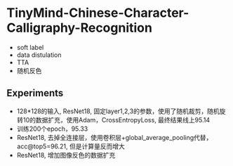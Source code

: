 # TinyMind-Chinese-Character-Calligraphy-Recognition

* soft label
* data distulation
* TTA
* 随机反色


## Experiments
* 128\*128的输入, ResNet18, 固定layer1,2,3的参数，使用了随机裁剪，随机旋转10的数据扩充，使用Adam，CrossEntropyLoss, 最终结果线上95.14
* 训练200个epoch，95.33
* ResNet18, 去掉全连接层，使用卷积层+global_average_pooling代替，acc@top5=96.21, 但是计算量反而增大
* ResNet18, 增加图像反色的数据扩充
